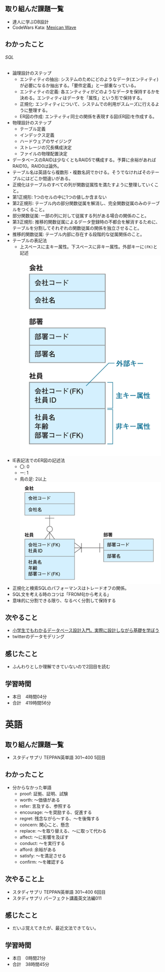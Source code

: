## 取り組んだ課題一覧
- 達人に学ぶDB設計
- CodeWars Kata: [Mexican Wave](https://www.codewars.com/kata/58f5c63f1e26ecda7e000029/ruby)
## わかったこと
###### SQL
- 論理設計のステップ
    - エンティティの抽出: システムのためにどのようなデータ(エンティティ)が必要になるか抽出する。「要件定義」と一部重なっている。
    - エンティティの定義: 各エンティティがどのようなデータを保持するかを決める。エンティティはデータを「属性」という形で保持する。
    - 正規化: エンティティについて、システムでの利用がスムーズに行えるように整理する。
    - ER図の作成: エンティティ同士の関係を表現する図(ER図)を作成する。
- 物理設計のステップ
    - テーブル定義
    - インデックス定義
    - ハードウェアのサイジング
    - ストレージの冗長構成決定
    - ファイルの物理配置決定
- データベースのRAIDは少なくともRAID5で構成する。予算に余裕があればRAID10。RAID0は論外。
- テーブル名は英語なら複数形・複数名詞でかける。そうでなければそのテーブルにはどこか間違いがある。
- 正規化はテーブルのすべての列が関数従属性を満たすように整理していくこと。
- 第1正規形: 1つのセルの中に1つの値しか含まない
- 第2正規形: テーブル内の部分関数従属を解消し、完全関数従属のみのテーブルをつくること。
- 部分関数従属: 一部の列に対して従属する列がある場合の関係のこと。
- 第3正規形: 推移的関数従属によるデータ登録時の不都合を解消するために、テーブルを分割してそれぞれの関数従属の関係を独立させること。
- 推移的関数従属: テーブル内部に存在する段階的な従属関係のこと。
- テーブルの表記法
    - 上スペースに主キー属性。下スペースに非キー属性。外部キーに`(FK)`と記述
![alt text](image-7.png)
- IE表記法でのER図の記述法
    - 〇: 0
    - ー: 1
    - 鳥の足: 2以上
![alt text](image-8.png)
- 正規化と検索SQLのパフォーマンスはトレードオフの関係。
- SQL文を考える時のコツは「FROM句から考える」
- 意味的に分割できる限り、なるべく分割して保持する
## 次やること
- [小学生でもわかるデータベース設計入門。実際に設計しながら基礎を学ぼう](https://www.youtube.com/watch?v=Yg546Zua39A)
- twitterのデータモデリング
## 感じたこと
- ふんわりとしか理解できていないので2回目を読む
## 学習時間
- 本日　4時間04分
- 合計　419時間56分


# 英語
## 取り組んだ課題一覧
- スタディサプリ TEPPAN英単語 301~400 5回目
## わかったこと
- 分からなかった単語
    - proof: 証拠、証明、試験
    - worth: 〜価値がある
    - refer: 言及する、参照する
    - encourage: 〜を奨励する、促進する
    - regret: 残念ながら〜する、〜を後悔する
    - concern: 関心こと、懸念
    - replace: 〜を取り替える、〜に取って代わる
    - affect: 〜に影響を及ぼす
    - conduct: 〜を実行する
    - afford: 余裕がある
    - satisfy: 〜を満足させる
    - confirm: 〜を確認する
## 次やること上
- スタディサプリ TEPPAN英単語 301~400 6回目
- スタディサプリ パーフェクト講義英文法編011
## 感じたこと
- だいぶ覚えてきたが、最近文法できてない。
## 学習時間
- 本日　0時間21分
- 合計　38時間45分